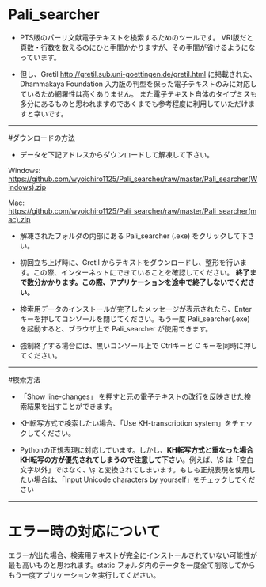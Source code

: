 




# Pali_searcher

- PTS版のパーリ文献電子テキストを検索するためのツールです。
VRI版だと頁数・行数を数えるのにひと手間かかりますが、その手間が省けるようになっています。

- 但し、Gretil http://gretil.sub.uni-goettingen.de/gretil.html
に掲載された、Dhammakaya Foundation 入力版の判型を保った電子テキストのみに対応しているため網羅性は高くありません。
また電子テキスト自体のタイプミスも多分にあるものと思われますのであくまでも参考程度に利用していただけますと幸いです。

---

#ダウンロードの方法

- データを下記アドレスからダウンロードして解凍して下さい。

Windows: https://github.com/wyoichiro1125/Pali_searcher/raw/master/Pali_searcher(Windows).zip

Mac: https://github.com/wyoichiro1125/Pali_searcher/raw/master/Pali_searcher(mac).zip

- 解凍されたフォルダの内部にある Pali_searcher (.exe) をクリックして下さい。

- 初回立ち上げ時に、Gretil からテキストをダウンロードし、整形を行います。この際、インターネットにできていることを確認してください。
**終了まで数分かかります。この際、アプリケーションを途中で終了しないでください。**

- 検索用データのインストールが完了したメッセージが表示されたら、Enterキーを押してコンソールを閉じてください。もう一度 Pali_searcher(.exe) を起動すると、ブラウザ上で Pali_searcher が使用できます。

- 強制終了する場合には、黒いコンソール上で Ctrlキーと C キーを同時に押してください。

---

#検索方法

- 「Show line-changes」 を押すと元の電子テキストの改行を反映させた検索結果を出すことができます。

- KH転写方式で検索したい場合、「Use KH-transcription system」をチェックしてください。

- Pythonの正規表現に対応しています。しかし、**KH転写方式と重なった場合KH転写の方が優先されてしまうので注意して下さい**。例えば、\S は「空白文字以外」ではなく、\ṣ と変換されてしまいます。もしも正規表現を使用したい場合は、「Input Unicode characters by yourself」をチェックしてください


---

# エラー時の対応について

エラーが出た場合、検索用テキストが完全にインストールされていない可能性が最も高いものと思われます。static フォルダ内のデータを一度全て削除してからもう一度アプリケーションを実行してください。



